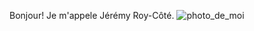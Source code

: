 Bonjour! Je m'appele Jérémy Roy-Côté.
![photo_de_moi](https://github.com/sideking/H23_13_inspirations_ROY-COTE/blob/main/semaine_01/face.jpg)
